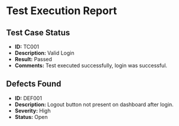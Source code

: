 # Test Execution Report

## Test Case Status
- **ID:** TC001
- **Description:** Valid Login
- **Result:** Passed
- **Comments:** Test executed successfully, login was successful.

## Defects Found
- **ID:** DEF001
- **Description:** Logout button not present on dashboard after login.
- **Severity:** High
- **Status:** Open

